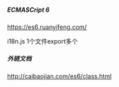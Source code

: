 ##### ECMASCript 6
https://es6.ruanyifeng.com/

i18n.js   1个文件export多个

##### 外链文档
http://caibaojian.com/es6/class.html
